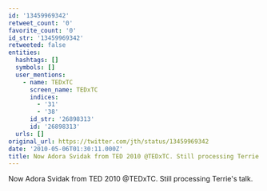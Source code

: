 ```yaml
---
id: '13459969342'
retweet_count: '0'
favorite_count: '0'
id_str: '13459969342'
retweeted: false
entities:
  hashtags: []
  symbols: []
  user_mentions:
    - name: TEDxTC
      screen_name: TEDxTC
      indices:
        - '31'
        - '38'
      id_str: '26898313'
      id: '26898313'
  urls: []
original_url: https://twitter.com/jth/status/13459969342
date: '2010-05-06T01:30:11.000Z'
title: Now Adora Svidak from TED 2010 @TEDxTC. Still processing Terrie's talk.
---
```


Now Adora Svidak from TED 2010 @TEDxTC. Still processing Terrie's talk.
